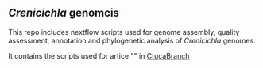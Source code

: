 ## *Crenicichla* genomcis

This repo includes nextflow scripts used for genome assembly, quality assessment, annotation and phylogenetic analysis of *Crenicichla* genomes.

It contains the scripts used for artice "" in [CtucaBranch](https://github.com/mylena-s/assembly_project/tree/CtucaBranch)

